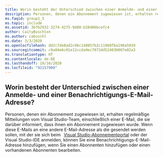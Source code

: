 ```yaml
---
title: Worin besteht der Unterschied zwischen einer Anmelde- und einer Benachrichtigungs-E-Mail-Adresse?
description: Personen, denen ein Abonnement zugewiesen ist, erhalten regelmäßige Mitteilungen vom Visual Studio-Team, einschließlich einer E-Mail...
ms.faqid: group1_5
ms.topic: include
ms.assetid: 3b7b2932-3274-4275-9d80-b28406bcefc4
author: CaityBuschlen
ms.author: cabuschl
ms.date: 3/3/2020
ms.openlocfilehash: dd2c7de8ad2c96c148857b2c11960fba190a5939
ms.sourcegitcommit: c9a84e6c01e12ccda9ec7072dd524830007e02a3
ms.translationtype: HT
ms.contentlocale: de-DE
ms.lasthandoff: 10/16/2020
ms.locfileid: "92157909"
---
```

## <a name="what-is-the-difference-between-a-sign-in-email-address-and-a-notification-email-address"></a>Worin besteht der Unterschied zwischen einer Anmelde- und einer Benachrichtigungs-E-Mail-Adresse?

Personen, denen ein Abonnement zugewiesen ist, erhalten regelmäßige Mitteilungen vom Visual Studio-Team, einschließlich einer E-Mail, die sie darüber informiert, dass ihnen ein Abonnement zugewiesen wurde. Wenn diese E-Mails an eine andere E-Mail-Adresse als die gesendet werden sollen, mit der sie sich beim   [Visual Studio-Abonnementportal](https://my.visualstudio.com/) oder der Visual Studio-IDE anmelden, können Sie eine Benachrichtigungs-E-Mail-Adresse hinzufügen, wenn Sie einen Abonnenten hinzufügen oder einen vorhandenen Abonnenten bearbeiten.
